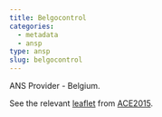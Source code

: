 ```yaml
---
title: Belgocontrol
categories:
  - metadata
  - ansp
type: ansp
slug: belgocontrol
---
```


ANS Provider - Belgium.

See the relevant [leaflet][leaf] from [ACE2015].

[leaf]: ../Belgocontrol_Belgium_ACE_2015.pdf "ACE 2015 Benchmarking Report Factsheet: Belgocontrol"

[ACE2015]: http://www.eurocontrol.int/publications/atm-cost-effectiveness-ace-2015-benchmarking-report-2016-2020-outlook "ACE 2015 Benchmarking Report"
